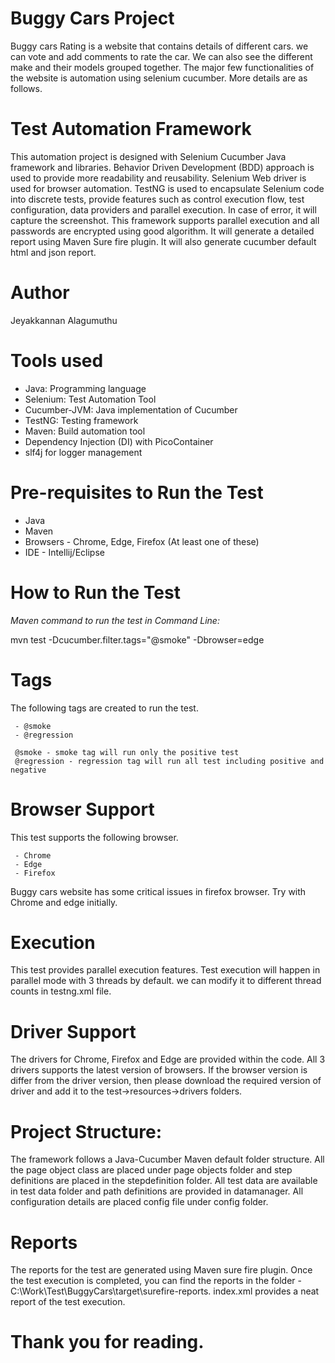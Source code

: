 # Buggy Cars Project
Buggy cars Rating is a website that contains details of different cars. we can vote and add comments to rate the car. We can also see the different make and their models grouped together.
The major few functionalities of the website is automation using selenium cucumber. More details are as follows.  

# Test Automation Framework
This automation project is designed with Selenium Cucumber Java framework and libraries. Behavior Driven Development (BDD) approach is used to provide more readability and reusability.
Selenium Web driver is used for browser automation. TestNG is used to encapsulate Selenium code into discrete tests, provide features such as control execution flow, test configuration, data providers and parallel execution. In case of error, it will capture the screenshot.
This framework supports parallel execution and all passwords are encrypted using good algorithm. It will generate a detailed report using Maven Sure fire plugin. It will also generate cucumber default html and json report.

# Author
Jeyakkannan Alagumuthu 

# Tools used
 - Java: Programming language
 - Selenium: Test Automation Tool
 - Cucumber-JVM: Java implementation of Cucumber
 - TestNG: Testing framework
 - Maven: Build automation tool
 - Dependency Injection (DI) with PicoContainer
 - slf4j for logger management

# Pre-requisites to Run the Test
 - Java
 - Maven
 - Browsers - Chrome, Edge, Firefox (At least one of these)
 - IDE - Intellij/Eclipse
 

# How to Run the Test

_Maven command to run the test in Command Line:_
  
  mvn test -Dcucumber.filter.tags="@smoke" -Dbrowser=edge
  
# Tags

 The following tags are created to run the test. 
 
     - @smoke 
     - @regression  
     
     @smoke - smoke tag will run only the positive test
     @regression - regression tag will run all test including positive and negative
     
# Browser Support

 This test supports the following browser.
 
     - Chrome
     - Edge
     - Firefox
     
 Buggy cars website has some critical issues in firefox browser. Try with Chrome and edge initially. 

# Execution

 This test provides parallel execution features. Test execution will happen in parallel mode with 3 threads by default. we can modify it to different thread counts in testng.xml file.
 
# Driver Support 
 The drivers for Chrome, Firefox and Edge are provided within the code. All 3 drivers supports the latest version of browsers. 
 If the browser version is differ from the driver version, then please download the required version of driver and add it
 to the test->resources->drivers folders. 
 
# Project Structure:
The framework follows a Java-Cucumber Maven default folder structure. All the page object class are placed under page objects folder and step definitions
are placed in the stepdefinition folder. All test data are available in test data folder and path definitions are provided in datamanager.
All configuration details are placed config file under config folder.

# Reports
The reports for the test are generated using Maven sure fire plugin. Once the test execution is completed, you can find the 
reports in the folder - C:\Work\Test\BuggyCars\target\surefire-reports. index.xml provides a neat report of the test execution. 

# Thank you for reading. 
